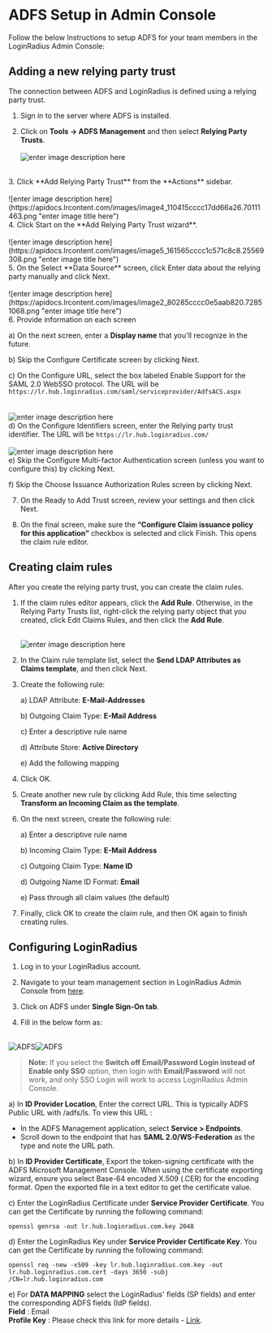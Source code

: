 # ADFS Setup in Admin Console

Follow the below Instructions to setup ADFS for your team members in the LoginRadius Admin Console:

## Adding a new relying party trust

The connection between ADFS and LoginRadius is defined using a relying party trust.

1. Sign in to the server where ADFS is installed.

2. Click on **Tools -> ADFS Management** and then select **Relying Party Trusts**.
<br><br>
![enter image description here](https://apidocs.lrcontent.com/images/image1_248225cccc043a1fd33.68701001.png "enter image title here")
<br>
3. Click **Add Relying Party Trust** from the **Actions** sidebar.
<br><br>
![enter image description here](https://apidocs.lrcontent.com/images/image4_110415cccc17dd66a26.70111463.png "enter image title here")
<br>
4. Click Start on the **Add Relying Party Trust wizard**.
<br><br>
![enter image description here](https://apidocs.lrcontent.com/images/image5_161565cccc1c571c8c8.25569308.png "enter image title here")
<br>
5. On the Select **Data Source** screen, click Enter data about the relying party manually and click Next.
<br><br>
![enter image description here](https://apidocs.lrcontent.com/images/image2_80285cccc0e5aab820.72851068.png "enter image title here")
<br>
6. Provide information on each screen 

   a) On the next screen, enter a **Display name** that you'll recognize in the future.
    
   b) Skip the Configure Certificate screen by clicking Next.
    
   c) On the Configure URL, select the box labeled Enable Support for the SAML 2.0 WebSSO protocol. The URL will be   ``https://lr.hub.loginradius.com/saml/serviceprovider/AdfsACS.aspx``
   <br><br>   
   ![enter image description here](https://apidocs.lrcontent.com/images/image8_118995cccc295742933.02122173.png "enter image title here")
    <br>
   d) On the Configure Identifiers screen, enter the Relying party trust identifier. The URL will be `https://lr.hub.loginradius.com/`
    <br><br>
   ![enter image description here](https://apidocs.lrcontent.com/images/image7_73905cccc233cd3226.63878869.png "enter image title here")
    <br>
   e) Skip the Configure Multi-factor Authentication screen (unless you want to configure this) by clicking Next.
    
   f) Skip the Choose Issuance Authorization Rules screen by clicking Next.
    
7. On the Ready to Add Trust screen, review your settings and then click Next.

8. On the final screen, make sure the **“Configure Claim issuance policy for this application”** checkbox is selected and click Finish. This opens the claim rule editor.

## Creating claim rules

After you create the relying party trust, you can create the claim rules.

1. If the claim rules editor appears, click the **Add Rule**. Otherwise, in the Relying Party Trusts list, right-click the relying party object that you created, click Edit Claims Rules, and then click the **Add Rule**.
<br><br>

    ![enter image description here](https://apidocs.lrcontent.com/images/image6_27915cccc1f10c4139.17061020.png "enter image title here")
    <br>

2. In the Claim rule template list, select the **Send LDAP Attributes as Claims template**, and then click Next.

3. Create the following rule:

    a) LDAP Attribute: **E-Mail-Addresses**
    
    b) Outgoing Claim Type: **E-Mail Address**
    
    c) Enter a descriptive rule name 
    
    d) Attribute Store: **Active Directory**
    
    e) Add the following mapping
    
4. Click OK.

5. Create another new rule by clicking Add Rule, this time selecting **Transform an Incoming Claim as the template**. 

6. On the next screen, create the following rule:

    a) Enter a descriptive rule name
    
    b) Incoming Claim Type: **E-Mail Address**
    
    c) Outgoing Claim Type: **Name ID**
    
    d) Outgoing Name ID Format: **Email**
    
    e) Pass through all claim values (the default)
        
7. Finally, click OK to create the claim rule, and then OK again to finish creating rules.


## Configuring LoginRadius

1. Log in to your LoginRadius account.

2. Navigate to your team management section in LoginRadius Admin Console from [here](https://secure.loginradius.com/account/team).

3. Click on ADFS under **Single Sign-On tab**.

4. Fill in the below form as:
<br><br>

![ADFS](https://apidocs.lrcontent.com/images/2_1977362fe497219ea85.57652809.png "ADFS")![ADFS](https://apidocs.lrcontent.com/images/ADFS_680762f203e7518945.34878499.png "ADFS")<br>

>**Note:** If you select the **Switch off Email/Password Login instead of Enable only SSO** option, then login with **Email/Password** will not work, and only SSO Login will work to access LoginRadius Admin Console.



a) In **ID Provider Location**, Enter the correct URL. This is typically ADFS Public URL with /adfs/ls.
    To view this URL :
  - In the ADFS Management application, select **Service > Endpoints**.
  - Scroll down to the endpoint that has **SAML 2.0/WS-Federation** as the type and note the URL path.
             
b) In **ID Provider Certificate**, Export the token-signing certificate with the  ADFS Microsoft Management Console. When using the certificate exporting wizard, ensure you select Base-64 encoded X.509 (.CER) for the encoding format. Open the exported file in a text editor to get the certificate value.

c) Enter the LoginRadius Certificate under **Service Provider Certificate**. You can get the Certificate by running the following command:

   ```openssl genrsa -out lr.hub.loginradius.com.key 2048```

d) Enter the LoginRadius Key under **Service Provider Certificate Key**. You can get the Certificate by running the following command:

   ```openssl req -new -x509 -key lr.hub.loginradius.com.key -out lr.hub.loginradius.com.cert -days 3650 -subj /CN=lr.hub.loginradius.com```
   
 e) For **DATA MAPPING** select the LoginRadius' fields (SP fields) and enter the corresponding ADFS fields (IdP fields).
    <br>
    **Field** : Email 
    <br>
    **Profile Key** : Please check this link for more details - [Link](https://support.templafy.com/hc/en-us/articles/207724789-Supported-claims-and-claims-rules).
    



